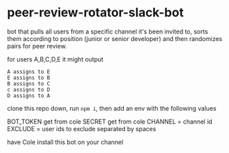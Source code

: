 # peer-review-rotator-slack-bot

bot that pulls all users from a specific channel it's been invited to, sorts them according to position (junior or senior developer) and then randomizes
pairs for peer review.

for users A,B,C,D,E it might output

```
A assigns to E
E assigns to B
B assigns to C
c assigns to D
D assigns to A
```

clone this repo down, run `npm i`, then add an env with the following values

BOT_TOKEN get from cole
SECRET get from cole
CHANNEL = channel id
EXCLUDE = user ids to exclude separated by spaces

have Cole install this bot on your channel
